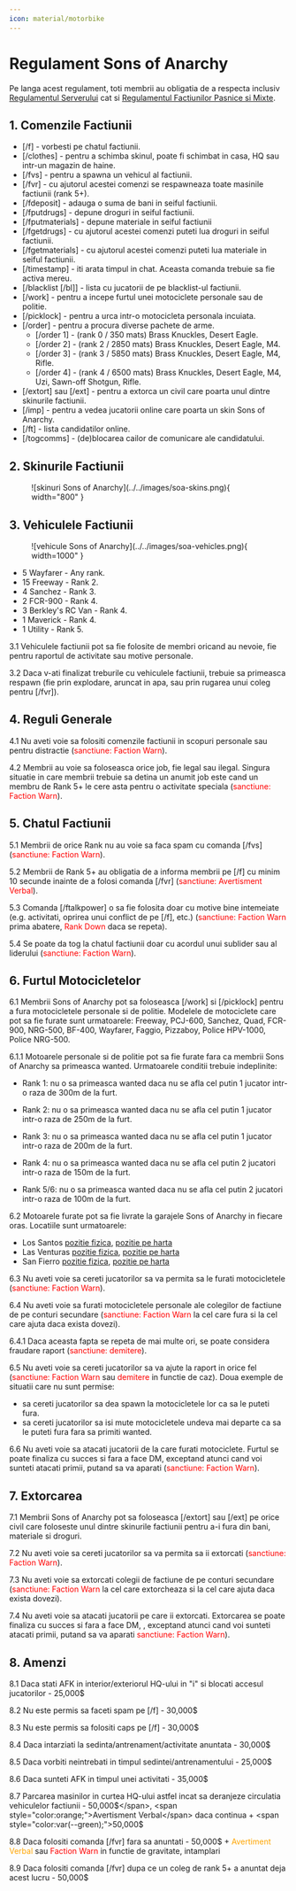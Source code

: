 ```yaml
---
icon: material/motorbike
---
```


# Regulament Sons of Anarchy

Pe langa acest regulament, toti membrii au obligatia de a respecta inclusiv [Regulamentul Serverului](../..) cat si [Regulamentul Factiunilor Pasnice si Mixte](../peaceful-and-mixt-faction-rules.md).

## 1. Comenzile Factiunii

- <span style="color:var(--pink);">[/f]</span> - vorbesti pe chatul factiunii.
- <span style="color:var(--pink);">[/clothes]</span> - pentru a schimba skinul, poate fi schimbat in casa, HQ sau intr-un magazin de haine.
- <span style="color:var(--pink);">[/fvs]</span> - pentru a spawna un vehicul al factiunii.
- <span style="color:var(--pink);">[/fvr]</span> - cu ajutorul acestei comenzi se respawneaza toate masinile factiunii (rank 5+).
- <span style="color:var(--pink);">[/fdeposit]</span> - adauga o suma de bani in seiful factiunii.
- <span style="color:var(--pink);">[/fputdrugs]</span> - depune droguri in seiful factiunii.
- <span style="color:var(--pink);">[/fputmaterials]</span> - depune materiale in seiful factiunii
- <span style="color:var(--pink);">[/fgetdrugs]</span> - cu ajutorul acestei comenzi puteti lua droguri in seiful factiunii.
- <span style="color:var(--pink);">[/fgetmaterials]</span> - cu ajutorul acestei comenzi puteti lua materiale in seiful factiunii.
- <span style="color:var(--pink);">[/timestamp]</span> - iti arata timpul in chat. Aceasta comanda trebuie sa fie activa mereu.
- <span style="color:var(--pink);">[/blacklist [/bl]]</span> - lista cu jucatorii de pe blacklist-ul factiunii. 
- <span style="color:var(--pink);">[/work]</span> - pentru a incepe furtul unei motociclete personale sau de politie.
- <span style="color:var(--pink);">[/picklock]</span> - pentru a urca intr-o motocicleta personala incuiata.
- <span style="color:var(--pink);">[/order]</span> - pentru a procura diverse pachete de arme.
    - <span style="color:var(--pink);">[/order 1]</span> - (rank 0 / 350 mats) Brass Knuckles, Desert Eagle.
    - <span style="color:var(--pink);">[/order 2]</span> - (rank 2 / 2850 mats) Brass Knuckles, Desert Eagle, M4.
    - <span style="color:var(--pink);">[/order 3]</span> - (rank 3 / 5850 mats) Brass Knuckles, Desert Eagle, M4, Rifle.
    - <span style="color:var(--pink);">[/order 4]</span> - (rank 4 / 6500 mats) Brass Knuckles, Desert Eagle, M4, Uzi, Sawn-off Shotgun, Rifle.
- <span style="color:var(--pink);">[/extort] sau [/ext]</span> - pentru a extorca un civil care poarta unul dintre skinurile factiunii.
- <span style="color:var(--pink);">[/imp]</span> - pentru a vedea jucatorii online care poarta un skin Sons of Anarchy.
- <span style="color:var(--pink);">[/ft]</span> - lista candidatilor online.
- <span style="color:var(--pink);">[/togcomms]</span> - (de)blocarea cailor de comunicare ale candidatului.

## 2. Skinurile Factiunii

<figure markdown="span">
    ![skinuri Sons of Anarchy](../../images/soa-skins.png){ width="800" }
</figure>

## 3. Vehiculele Factiunii

<figure markdown="span">
    ![vehicule Sons of Anarchy](../../images/soa-vehicles.png){ width=1000" }
</figure>

- 5 Wayfarer - Any rank.
- 15 Freeway - Rank 2.
- 4 Sanchez - Rank 3.
- 2 FCR-900 - Rank 4.
- 3 Berkley's RC Van - Rank 4.
- 1 Maverick - Rank 4.
- 1 Utility - Rank 5.

<span style="color:var(--pink);">3.1</span> Vehiculele factiunii pot sa fie folosite de membri oricand au nevoie, fie pentru raportul de activitate sau motive personale.

<span style="color:var(--pink);">3.2</span> Daca v-ati finalizat treburile cu vehiculele factiunii, trebuie sa primeasca respawn (fie prin explodare, aruncat in apa, sau prin rugarea unui coleg pentru [<span style="color:var(--pink);">/fvr</span>]).

## 4. Reguli Generale

<span style="color:var(--pink);">4.1</span> Nu aveti voie sa folositi comenzile factiunii in scopuri personale sau pentru distractie (<span style="color:red">sanctiune: Faction Warn</span>).

<span style="color:var(--pink);">4.2</span> Membrii au voie sa foloseasca orice job, fie legal sau ilegal. Singura situatie in care membrii trebuie sa detina un anumit job este cand un membru de Rank 5+ le cere asta pentru o activitate speciala (<span style="color:red">sanctiune: Faction Warn</span>).

## 5. Chatul Factiunii

<span style="color:var(--pink);">5.1</span> Membrii de orice Rank nu au voie sa faca spam cu comanda [<span style="color:var(--pink);">/fvs</span>] (<span style="color:red;">sanctiune: Faction Warn</span>).

<span style="color:var(--pink);">5.2</span> Membrii de Rank 5+ au obligatia de a informa membrii pe [<span style="color:var(--pink);">/f</span>] cu minim 10 secunde inainte de a folosi comanda [<span style="color:var(--pink);">/fvr</span>] (<span style="color:red;">sanctiune: Avertisment Verbal</span>).

<span style="color:var(--pink);">5.3</span> Comanda [<span style="color:var(--pink);">/ftalkpower</span>] o sa fie folosita doar cu motive bine intemeiate (e.g. activitati, oprirea unui conflict de pe [<span style="color:var(--pink);">/f</span>], etc.) (<span style="color:red;">sanctiune: Faction Warn</span> prima abatere, <span style="color:red;">Rank Down</span> daca se repeta).

<span style="color:var(--pink);">5.4</span> Se poate da tog la chatul factiunii doar cu acordul unui sublider sau al liderului (<span style="color:red;">sanctiune: Faction Warn</span>).

## 6. Furtul Motocicletelor

<span style="color:var(--pink);">6.1</span> Membrii Sons of Anarchy pot sa foloseasca [<span style="color:var(--pink);">/work</span>] si [<span style="color:var(--pink);">/picklock</span>] pentru a fura motocicletele personale si de politie. Modelele de motociclete care pot sa fie furate sunt urmatoarele: Freeway, PCJ-600, Sanchez, Quad, FCR-900, NRG-500, BF-400, Wayfarer, Faggio, Pizzaboy, Police HPV-1000, Police NRG-500.

<span style="color:var(--pink);">6.1.1</span> Motoarele personale si de politie pot sa fie furate fara ca membrii Sons of Anarchy sa primeasca wanted. Urmatoarele conditii trebuie indeplinite:

- <span style="color:var(--pink);">Rank 1:</span> nu o sa primeasca wanted daca nu se afla cel putin <span style="color:var(--pink);">1 jucator</span> intr-o raza de <span style="color:var(--pink);">300m</span> de la furt.

- <span style="color:var(--pink);">Rank 2:</span> nu o sa primeasca wanted daca nu se afla cel putin <span style="color:var(--pink);">1 jucator</span> intr-o raza de <span style="color:var(--pink);">250m</span> de la furt.

- <span style="color:var(--pink);">Rank 3:</span> nu o sa primeasca wanted daca nu se afla cel putin <span style="color:var(--pink);">1 jucator</span> intr-o raza de <span style="color:var(--pink);">200m</span> de la furt.

- <span style="color:var(--pink);">Rank 4:</span> nu o sa primeasca wanted daca nu se afla cel putin <span style="color:var(--pink);">2 jucatori</span> intr-o raza de <span style="color:var(--pink);">150m</span> de la furt.

- <span style="color:var(--pink);">Rank 5/6:</span> nu o sa primeasca wanted daca nu se afla cel putin <span style="color:var(--pink);">2 jucatori</span> intr-o raza de <span style="color:var(--pink);">100m</span> de la furt.

<span style="color:var(--pink);">6.2</span> Motoarele furate pot sa fie livrate la garajele Sons of Anarchy in fiecare oras. Locatiile sunt urmatoarele:

- Los Santos [pozitie fizica](https://imgur.com/AYWg0Y6), [pozitie pe harta](https://imgur.com/IGyzVOK)
- Las Venturas [pozitie fizica](https://imgur.com/oC9Z6E2), [pozitie pe harta](https://i.imgur.com/M8T8eSQ.png)
- San Fierro [pozitie fizica](https://imgur.com/Bbe932L), [pozitie pe harta](https://imgur.com/SQnsFnr)

<span style="color:var(--pink);">6.3</span> Nu aveti voie sa cereti jucatorilor sa va permita sa le furati motocicletele (<span style="color:red">sanctiune: Faction Warn</span>).

<span style="color:var(--pink);">6.4</span> Nu aveti voie sa furati motocicletele personale ale colegilor de factiune de pe conturi secundare (<span style="color:red">sanctiune: Faction Warn</span> la cel care fura si la cel care ajuta daca exista dovezi).

<span style="color:var(--pink);">6.4.1</span> Daca aceasta fapta se repeta de mai multe ori, se poate considera fraudare raport (<span style="color:red">sanctiune: demitere</span>).

<span style="color:var(--pink);">6.5</span> Nu aveti voie sa cereti jucatorilor sa va ajute la raport in orice fel (<span style="color:red">sanctiune: Faction Warn</span> sau <span style="color:red">demitere</span> in functie de caz). Doua exemple de situatii care nu sunt permise:

- sa cereti jucatorilor sa dea spawn la motocicletele lor ca sa le puteti fura.
- sa cereti jucatorilor sa isi mute motocicletele undeva mai departe ca sa le puteti fura fara sa primiti wanted.

<span style="color:var(--pink);">6.6</span> Nu aveti voie sa atacati jucatorii de la care furati motociclete. Furtul se poate finaliza cu succes si fara a face DM, exceptand atunci cand voi sunteti atacati primii, putand sa va aparati (<span style="color:red">sanctiune: Faction Warn</span>).

## 7. Extorcarea

<span style="color:var(--pink);">7.1</span> Membrii Sons of Anarchy pot sa foloseasca [<span style="color:var(--pink);">/extort</span>] sau [<span style="color:var(--pink);">/ext</span>] pe orice civil care foloseste unul dintre skinurile factiunii pentru a-i fura din bani, materiale si droguri.

<span style="color:var(--pink);">7.2</span> Nu aveti voie sa cereti jucatorilor sa va permita sa ii extorcati (<span style="color:red">sanctiune: Faction Warn</span>).

<span style="color:var(--pink);">7.3</span> Nu aveti voie sa extorcati colegii de factiune de pe conturi secundare (<span style="color:red">sanctiune: Faction Warn</span> la cel care extorcheaza si la cel care ajuta daca exista dovezi).

<span style="color:var(--pink);">7.4</span> Nu aveti voie sa atacati jucatorii pe care ii extorcati. Extorcarea se poate finaliza cu succes si fara a face DM, , exceptand atunci cand voi sunteti atacati primii, putand sa va aparati <span style="color:red">sanctiune: Faction Warn</span>).

## 8. Amenzi

<span style="color:var(--pink);">8.1</span> Daca stati AFK in interior/exteriorul HQ-ului in "<span style="color:var(--pink);">i</span>" si blocati accesul jucatorilor - <span style="color:var(--green);">25,000$</span>

<span style="color:var(--pink);">8.2</span> Nu este permis sa faceti spam pe [<span style="color:var(--pink);">/f</span>] - <span style="color:var(--green);">30,000$</span>

<span style="color:var(--pink);">8.3</span> Nu este permis sa folositi caps pe [<span style="color:var(--pink);">/f</span>] - <span style="color:var(--green);">30,000$</span>

<span style="color:var(--pink);">8.4</span> Daca intarziati la sedinta/antrenament/activitate anuntata - <span style="color:var(--green);">30,000$</span>

<span style="color:var(--pink);">8.5</span> Daca vorbiti neintrebati in timpul sedintei/antrenamentului - <span style="color:var(--green);">25,000$</span>

<span style="color:var(--pink);">8.6</span> Daca sunteti AFK in timpul unei activitati - <span style="color:var(--green);">35,000$</span>

<span style="color:var(--pink);">8.7</span> Parcarea masinilor in curtea HQ-ului astfel incat sa deranjeze circulatia vehiculelor factiunii - <span style="color:var(--green);">50,000$</span>, <span style="color:orange;">Avertisment Verbal</span> daca continua + <span style="color:var(--green);">50,000$</span>

<span style="color:var(--pink);">8.8</span> Daca folositi comanda [<span style="color:var(--pink);">/fvr</span>] fara sa anuntati - <span style="color:var(--green);">50,000$</span> + <span style="color:orange;">Avertiment Verbal</span> sau <span style="color:red;">Faction Warn</span> in functie de gravitate, intamplari

<span style="color:var(--pink);">8.9</span> Daca folositi comanda [<span style="color:var(--pink);">/fvr</span>] dupa ce un coleg de rank 5+ a anuntat deja acest lucru - <span style="color:var(--green);">50,000$</span>
